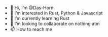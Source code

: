 - 👋 Hi, I’m @Das-Horn
- 👀 I’m interested in Rust, Python & Javascript
- 🌱 I’m currently learning Rust
- 💞️ I’m looking to collaborate on nothing atm
- 📫 How to reach me 

<!---
Das-Horn/Das-Horn is a ✨ special ✨ repository because its `README.md` (this file) appears on your GitHub profile.
You can click the Preview link to take a look at your changes.
--->

